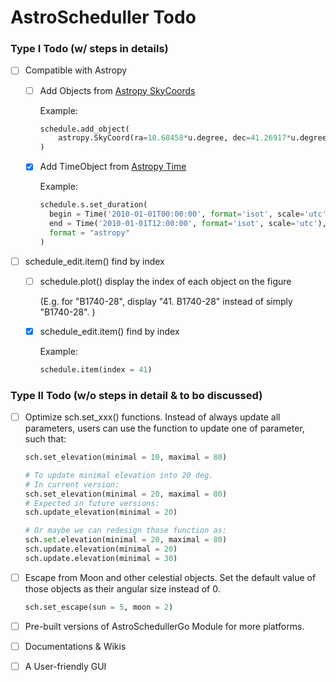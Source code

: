 # AstroScheduller Todo

### Type I Todo (w/ steps in details)

 - [ ] Compatible with Astropy

      - [ ] Add Objects from [Astropy SkyCoords](https://docs.astropy.org/en/stable/coordinates/index.html)
        
        Example: 
        
        ```python
        schedule.add_object(
        	astropy.SkyCoord(ra=10.68458*u.degree, dec=41.26917*u.degree)
        )
        ```
        
      - [x] Add TimeObject from [Astropy Time](https://docs.astropy.org/en/stable/time/index.html)

        Example:

        ```python
        schedule.s.set_duration(
          begin = Time('2010-01-01T00:00:00', format='isot', scale='utc'), 
          end = Time('2010-01-01T12:00:00', format='isot', scale='utc'), 
          format = "astropy"
        )
        ```

 - [ ] schedule_edit.item() find by index

      - [ ] schedule.plot() display the index of each object on the figure

           (E.g. for "B1740-28", display "41. B1740-28" instead of simply "B1740-28". )

      - [x] schedule_edit.item() find by index

           Example:

           ```python
           schedule.item(index = 41)
           ```



### Type II Todo (w/o steps in detail & to bo discussed)

 - [ ] Optimize sch.set_xxx() functions. Instead of always update all parameters, users can use the function to update one of parameter, such that: 

   ```python
   sch.set_elevation(minimal = 10, maximal = 80)
   
   # To update minimal elevation into 20 deg. 
   # In current version: 
   sch.set_elevation(minimal = 20, maximal = 80)
   # Expected in future versions:
   sch.update_elevation(minimal = 20)
   
   # Or maybe we can redesign those function as: 
   sch.set.elevation(minimal = 20, maximal = 80)
   sch.update.elevation(minimal = 20)
   sch.update.elevation(minimal = 30)
   ```

 - [ ] Escape from Moon and other celestial objects. Set the default value of those objects as their angular size instead of 0. 

   ```python
   sch.set_escape(sun = 5, moon = 2)
   ```

   

 - [ ] Pre-built versions of AstroSchedullerGo Module for more platforms. 

 - [ ] Documentations & Wikis

 - [ ] A User-friendly GUI
